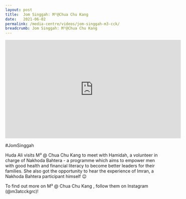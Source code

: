 ```yaml
---
layout: post
title:  Jom Singgah: M³@Chua Chu Kang
date:   2021-06-02
permalink: /media-centre/videos/jom-singgah-m3-cck/
breadcrumb: Jom Singgah: M³@Chua Chu Kang
---
```


<iframe width="560" height="315" src="https://www.youtube.com/embed/ecalubvmFmA" title="YouTube video player" frameborder="0" allow="accelerometer; autoplay; clipboard-write; encrypted-media; gyroscope; picture-in-picture" allowfullscreen></iframe>

#JomSinggah

Huda Ali visits M³ @ Chua Chu Kang to meet with Hamidah, a volunteer in charge of Nakhoda Bahtera - a programme which aims to empower men with good health and financial literacy to become better leaders for their families. She also got the opportunity to hear the experience of Imran, a Nakhoda Bahtera participant himself 😉

To find out more on M³ @ Chua Chu Kang , follow them on Instagram (@m3atcckgrc)!
